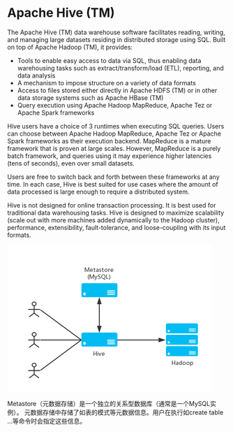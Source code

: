 # Apache Hive (TM)
The Apache Hive (TM) data warehouse software facilitates reading, writing, and managing large datasets residing in distributed storage using SQL. Built on top of Apache Hadoop (TM), it provides:  
* Tools to enable easy access to data via SQL, thus enabling data warehousing tasks such as extract/transform/load (ETL), reporting, and data analysis
* A mechanism to impose structure on a variety of data formats
* Access to files stored either directly in Apache HDFS (TM) or in other data storage systems such as Apache HBase (TM)
* Query execution using Apache Hadoop MapReduce, Apache Tez or Apache Spark frameworks

Hive users have a choice of 3 runtimes when executing SQL queries. Users can choose between Apache Hadoop MapReduce, Apache Tez or Apache Spark frameworks as their execution backend. MapReduce is a mature framework that is proven at large scales. However, MapReduce is a purely batch framework, and queries using it may experience higher latencies (tens of seconds), even over small datasets.

Users are free to switch back and forth between these frameworks at any time. In each case, Hive is best suited for use cases where the amount of data processed is large enough to require a distributed system.  

Hive is not designed for online transaction processing. It is best used for traditional data warehousing tasks. Hive is designed to maximize scalability (scale out with more machines added dynamically to the Hadoop cluster), performance, extensibility, fault-tolerance, and loose-coupling with its input formats.  

![Hive](picture/Hive.jpg)

Metastore（元数据存储）是一个独立的关系型数据库（通常是一个MySQL实例）。
元数据存储中存储了如表的模式等元数据信息。用户在执行如create table ...等命令时会指定这些信息。
